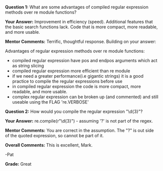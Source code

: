 ﻿**Question 1:**
What are some advantages of compiled regular expression methods over re module functions?

**Your Answer:**
Improvement in efficiency (speed).
Additional features that the basic search functions lack.
Code that is more compact, more readable, and more usable. 

**Mentor Comments:**
Terrific, thoughtful response. Building on your answer:

Advantages of regular expression methods over re module functions:
 - compiled regular expression have pos and endpos arguments which act as string slicing
 - compiled regular expression more efficient than re module
 - if we need a greater performance(i.e gigantic strings) it is a good practice to compile the regular expressions before use
 - in compiled regular expression the code is more compact, more readable, and more usable. 
 - complex regular expression can be broken up (and commented) and still useable using the FLAG 're.VERBOSE'

**Question 2:**
How would you compile the regular expression "\d{3}"?

**Your Answer:**
re.compile(r"\d{3}") - assuming '?' is not part of the regex.

**Mentor Comments:**
You are correct in the assumption. The  "?" is out side of the quoted expression, so cannot be part of it.

**Overall Comments:**
This is excellent, Mark.

-Pat

**Grade:**
Great
